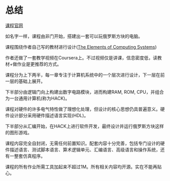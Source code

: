 # 总结

[课程官网](https://www.nand2tetris.org/)

如名字一样，课程由非门开始，搭建出一套可以玩俄罗斯方块的电脑。

课程围绕作者自己写的教材进行设计([The Elements of Computing Systems](https://www.nand2tetris.org/book))

作者还做了一套教学视频在Coursera上。不过视频仅是讲课，信息密度低，读教材+做作业是更推荐的方式。

课程分为上下两半，每一章专注于计算机系统中的一个层次进行设计，下一层在前一层的基础上展开。

下半部分由逻辑门向上构建出数字电路模块，进而构建RAM, ROM, CPU，并组合为一台通用计算机(称为HACK)。

课程对硬件的许多电气特性做了理想化处理，但设计的核心思想仍具普遍意义。硬件设计部分采用硬件描述语言实现(HDL)。

下半部分从汇编开始，在HACK上进行软件开发，最终设计并运行俄罗斯方块这样的图形游戏。

课程内容完全自封闭，无需任何前置知识。配套内容十分完善，包括专门设计的硬件描述语言、测试脚本语言、算术逻辑单元、汇编语言、高级语言和操作系统，还有一整套仿真程序。

课程的所有作业所需工具加起来不超过1M。所有相关内容均开源。实在不能再贴心。